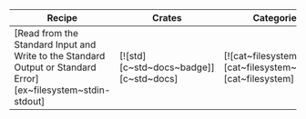 | Recipe | Crates | Categories |
|--------|--------|------------|
| [Read from the Standard Input and Write to the Standard Output or Standard Error][ex~filesystem~stdin-stdout]  | [![std][c~std~docs~badge]][c~std~docs] | [![cat~filesystem][cat~filesystem~badge]][cat~filesystem] |
